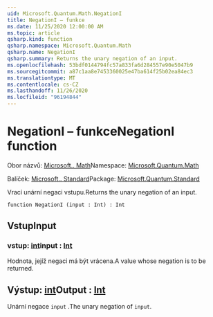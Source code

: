 ```yaml
---
uid: Microsoft.Quantum.Math.NegationI
title: NegationI – funkce
ms.date: 11/25/2020 12:00:00 AM
ms.topic: article
qsharp.kind: function
qsharp.namespace: Microsoft.Quantum.Math
qsharp.name: NegationI
qsharp.summary: Returns the unary negation of an input.
ms.openlocfilehash: 53bdf0144794fc57a833fa6d284557e90e5047b9
ms.sourcegitcommit: a87c1aa8e7453360025e47ba614f25b02ea84ec3
ms.translationtype: MT
ms.contentlocale: cs-CZ
ms.lasthandoff: 11/26/2020
ms.locfileid: "96194844"
---
```

# <a name="negationi-function"></a><span data-ttu-id="0b7bf-102">NegationI – funkce</span><span class="sxs-lookup"><span data-stu-id="0b7bf-102">NegationI function</span></span>

<span data-ttu-id="0b7bf-103">Obor názvů: [Microsoft.. Math](xref:Microsoft.Quantum.Math)</span><span class="sxs-lookup"><span data-stu-id="0b7bf-103">Namespace: [Microsoft.Quantum.Math](xref:Microsoft.Quantum.Math)</span></span>

<span data-ttu-id="0b7bf-104">Balíček: [Microsoft.. Standard](https://nuget.org/packages/Microsoft.Quantum.Standard)</span><span class="sxs-lookup"><span data-stu-id="0b7bf-104">Package: [Microsoft.Quantum.Standard](https://nuget.org/packages/Microsoft.Quantum.Standard)</span></span>


<span data-ttu-id="0b7bf-105">Vrací unární negaci vstupu.</span><span class="sxs-lookup"><span data-stu-id="0b7bf-105">Returns the unary negation of an input.</span></span>

```qsharp
function NegationI (input : Int) : Int
```


## <a name="input"></a><span data-ttu-id="0b7bf-106">Vstup</span><span class="sxs-lookup"><span data-stu-id="0b7bf-106">Input</span></span>

### <a name="input--int"></a><span data-ttu-id="0b7bf-107">vstup: [int](xref:microsoft.quantum.lang-ref.int)</span><span class="sxs-lookup"><span data-stu-id="0b7bf-107">input : [Int](xref:microsoft.quantum.lang-ref.int)</span></span>

<span data-ttu-id="0b7bf-108">Hodnota, jejíž negaci má být vrácena.</span><span class="sxs-lookup"><span data-stu-id="0b7bf-108">A value whose negation is to be returned.</span></span>



## <a name="output--int"></a><span data-ttu-id="0b7bf-109">Výstup: [int](xref:microsoft.quantum.lang-ref.int)</span><span class="sxs-lookup"><span data-stu-id="0b7bf-109">Output : [Int](xref:microsoft.quantum.lang-ref.int)</span></span>

<span data-ttu-id="0b7bf-110">Unární negace `input` .</span><span class="sxs-lookup"><span data-stu-id="0b7bf-110">The unary negation of `input`.</span></span>